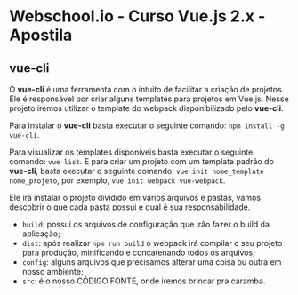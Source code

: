 # Webschool.io - Curso Vue.js 2.x - Apostila


## vue-cli

O **vue-cli** é uma ferramenta com o intuito de facilitar a criação de projetos. Ele é responsável por criar alguns templates para projetos em Vue.js. Nesse projeto iremos utilizar o template do webpack disponibilizado pelo **vue-cli**.  

Para instalar o **vue-cli** basta executar o seguinte comando: `npm install -g vue-cli`.

Para visualizar os templates disponíveis basta executar o seguinte comando: `vue list`. E para criar um projeto com um template padrão do **vue-cli**, basta executar o seguinte comando: `vue init nome_template nome_projeto`, por exemplo, `vue init webpack vue-webpack`.

Ele irá instalar o projeto dividido em vários arquivos e pastas, vamos descobrir o que cada pasta possui e qual é sua responsabilidade.

* `build`: possui os arquivos de configuração que irão fazer o build da aplicação;
* `dist`: após realizar `npm run build` o webpack irá compilar o seu projeto para produção, minificando e concatenando todos os arquivos;  
* `config`: alguns arquivos que precisamos alterar uma coisa ou outra em nosso ambiente;
* `src`: é o nosso CÓDIGO FONTE, onde iremos brincar pra caramba.
